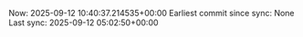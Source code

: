 Now: 2025-09-12 10:40:37.214535+00:00 Earliest commit since sync: None Last sync: 2025-09-12 05:02:50+00:00
